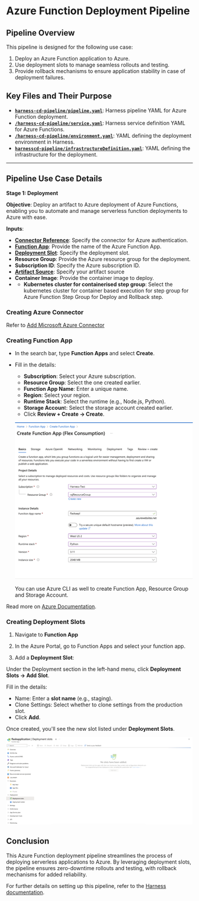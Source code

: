 # Azure Function Deployment Pipeline

## Pipeline Overview
This pipeline is designed for the following use case:

1. Deploy an Azure Function application to Azure.
2. Use deployment slots to manage seamless rollouts and testing.
3. Provide rollback mechanisms to ensure application stability in case of deployment failures.

## Key Files and Their Purpose


- [**`harness-cd-pipeline/pipeline.yaml`**](/azure-function-deployment/harness-cd-pipelines/pipeline.yaml): Harness pipeline YAML for Azure Function deployment.
- [**`/harness-cd-pipeline/service.yaml`**](./harness-cd-pipelines/service.yaml): Harness service definition YAML for Azure Functions.
- [**`/harness-cd-pipeline/environment.yaml`**](./harness-cd-pipelines/environment.yaml): YAML defining the deployment environment in Harness.
- [**`harnesscd-pipeline/infrastructureDefinition.yaml`**](./harness-cd-pipelines/infrastructureDefinition.yaml): YAML defining the infrastructure for the deployment.
---


## Pipeline Use Case Details

**Stage 1: Deployment**

**Objective**: Deploy an artifact to Azure deployment of Azure Functions, enabling you to automate and manage serverless function deployments to Azure with ease.

**Inputs**:

- [**Connector Reference**](#creating-azure-connector): Specify the connector for Azure authentication.
- [**Function App**](#creating-function-app): Provide the name of the Azure Function App.
- [**Deployment Slot**](#creating-deployment-slots): Specify the deployment slot.
- **Resource Group**: Provide the Azure resource group for the deployment.
- **Subscription ID**: Specify the Azure subscription ID.
- [**Artifact Source**](https://developer.harness.io/docs/continuous-delivery/x-platform-cd-features/services/artifact-sources/): Specify your artifact source
- **Container Image**: Provide the container image to deploy.
- - **Kubernetes cluster for containerised step group**: Select the kubernetes cluster for container based execution for step group for Azure Function Step Group for Deploy and Rollback step.

### Creating Azure Connector 

Refer to [Add Microsoft Azure Connector](https://developer.harness.io/docs/platform/connectors/cloud-providers/add-a-microsoft-azure-connector/#add-an-azure-connector)

### Creating Function App

- In the search bar, type **Function Apps** and select **Create**.

- Fill in the details:
  - **Subscription**: Select your Azure subscription.
  - **Resource Group**: Select the one created earlier.
  - **Function App Name**: Enter a unique name.
  - **Region**: Select your region.
  - **Runtime Stack**: Select the runtime (e.g., Node.js, Python).
  - **Storage Accoun**t: Select the storage account created earlier.
  - Click **Review + Create → Create**.

  ![](./static/Screenshot%202024-12-03%20at%202.53.05%20PM.png)

  You can use Azure CLI as well to create Function App, Resource Group and Storage Account.

Read more on [Azure Documentation](https://learn.microsoft.com/en-us/azure/azure-functions/functions-create-function-app-portal?pivots=programming-language-csharp).

### Creating Deployment Slots

1. Navigate to **Function App**

2. In the Azure Portal, go to Function Apps and select your function app.

3. Add a **Deployment Slot**:

Under the Deployment section in the left-hand menu, click **Deployment Slots → Add Slot**.

Fill in the details:
  - Name: Enter a **slot name** (e.g., staging).
  - Clone Settings: Select whether to clone settings from the production slot.
  - Click **Add**.

Once created, you'll see the new slot listed under **Deployment Slots**.

![](./static/Screenshot%202024-12-03%20at%203.31.06%20PM.png)

## Conclusion 

This Azure Function deployment pipeline streamlines the process of deploying serverless applications to Azure. By leveraging deployment slots, the pipeline ensures zero-downtime rollouts and testing, with rollback mechanisms for added reliability.

For further details on setting up this pipeline, refer to the [Harness documentation](https://developer.harness.io/docs/continuous-delivery/deploy-srv-diff-platforms/azure/azure-function-tutorial/).


 



